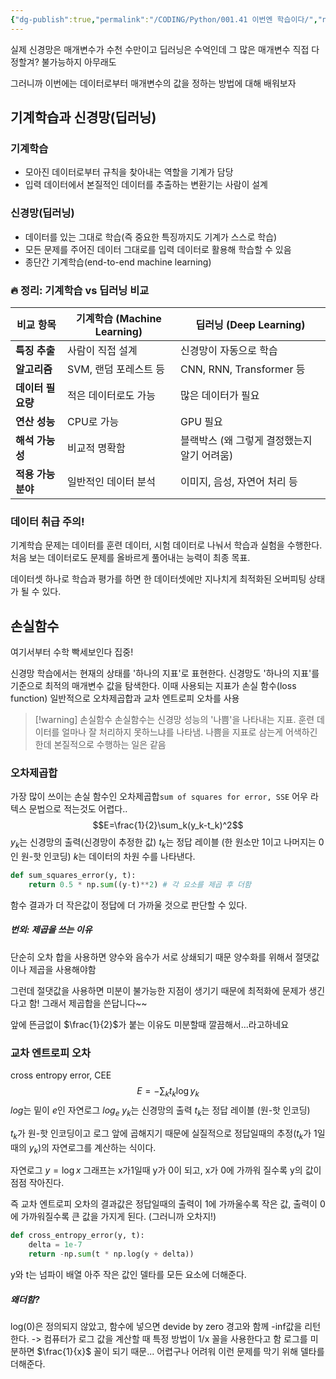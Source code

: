 ```yaml
---
{"dg-publish":true,"permalink":"/CODING/Python/001.41 이번엔 학습이다/","noteIcon":"2"}
---
```


실제 신경망은 매개변수가 수천 수만이고 딥러닝은 수억인데
그 많은 매개변수 직접 다 정할겨? 불가능하지 아무래도

그러니까 이번에는 데이터로부터 매개변수의 값을 정하는 방법에 대해 배워보자

## 기계학습과 신경망(딥러닝)
### 기계학습
- 모아진 데이터로부터 규칙을 찾아내는 역할을 기계가 담당
- 입력 데이터에서 본질적인 데이터를 추출하는 변환기는 사람이 설계

### 신경망(딥러닝)
- 데이터를 있는 그대로 학습(즉 중요한 특징까지도 기계가 스스로 학습)
- 모든 문제를 주어진 데이터 그대로를 입력 데이터로 활용해 학습할 수 있음
- 종단간 기계학습(end-to-end machine learning)
### 🔥 정리: 기계학습 vs 딥러닝 비교

| 비교 항목        | 기계학습 (Machine Learning) | 딥러닝 (Deep Learning)       |
| ------------ | ----------------------- | ------------------------- |
| **특징 추출**    | 사람이 직접 설계               | 신경망이 자동으로 학습              |
| **알고리즘**     | SVM, 랜덤 포레스트 등          | CNN, RNN, Transformer 등   |
| **데이터 필요량**  | 적은 데이터로도 가능             | 많은 데이터가 필요                |
| **연산 성능**    | CPU로 가능                 | GPU 필요                    |
| **해석 가능성**   | 비교적 명확함                 | 블랙박스 (왜 그렇게 결정했는지 알기 어려움) |
| **적용 가능 분야** | 일반적인 데이터 분석             | 이미지, 음성, 자연어 처리 등         |

### 데이터 취급 주의!
기계학습 문제는 데이터를 훈련 데이터, 시험 데이터로 나눠서 학습과 실험을 수행한다.
처음 보는 데이터로도 문제를 올바르게 풀어내는 능력이 최종 목표.

데이터셋 하나로 학습과 평가를 하면 한 데이터셋에만 지나치게 최적화된 오버피팅 상태가 될 수 있다.


## 손실함수
여기서부터 수학 빡세보인다 집중!

신경망 학습에서는 현재의 상태를 '하나의 지표'로 표현한다.
신경망도 '하나의 지표'를 기준으로 최적의 매개변수 값을 탐색한다.
이때 사용되는 지표가 손실 함수(loss function) 
일반적으로 오차제곱합과 교차 엔트로피 오차를 사용

> [!warning] 손실함수
> 손실함수는 신경망 성능의 '나쁨'을 나타내는 지표.
> 훈련 데이터를 얼마나 잘 처리하지 못하느냐를 나타냄.
> 나쁨을 지표로 삼는게 어색하긴 한데 본질적으로 수행하는 일은 같음


### 오차제곱합
가장 많이 쓰이는 손실 함수인 오차제곱합`sum of squares for error, SSE`
어우 라텍스 문법으로 적는것도 어렵다..
$$E=\frac{1}{2}\sum_k(y_k-t_k)^2$$
$y_k$는 신경망의 출력(신경망이 추정한 값)
$t_k$는 정답 레이블 (한 원소만 1이고 나머지는 0인 원-핫 인코딩)
$k$는 데이터의 차원 수를 나타낸다.

```python
def sum_squares_error(y, t):
    return 0.5 * np.sum((y-t)**2) # 각 요소를 제곱 후 더함
```

함수 결과가 더 작은값이 정답에 더 가까울 것으로 판단할 수 있다.

##### 번외: 제곱을 쓰는 이유
단순히 오차 합을 사용하면 양수와 음수가 서로 상쇄되기 때문
양수화를 위해서 절댓값이나 제곱을 사용해야함 

그런데 절댓값을 사용하면 미분이 불가능한 지점이 생기기 때문에 최적화에 문제가 생긴다고 함!
그래서 제곱합을 쓴답니다~~

앞에 뜬금없이 $\frac{1}{2}$가 붙는 이유도 미분할때 깔끔해서...라고하네요

### 교차 엔트로피 오차
cross entropy error, CEE
$$E=-\sum_kt_k\log{y_k}$$
$log$는 밑이 $e$인 자연로그 $log_e$
$y_k$는 신경망의 출력
$t_k$는 정답 레이블 (원-핫 인코딩)

$t_k$가 원-핫 인코딩이고 로그 앞에 곱해지기 때문에 실질적으로
정답일때의 추정($t_k$가 1일때의 $y_k$)의 자연로그를 계산하는 식이다.

자연로그 $y=\log{x}$ 그래프는 x가1일때 y가 0이 되고,
x가 0에 가까워 질수록 y의 값이 점점 작아진다.

즉 교차 엔트로피 오차의 결과값은 정답일때의 출력이 1에 가까울수록 작은 값,
출력이 0에 가까워질수록 큰 값을 가지게 된다. (그러니까 오차지!)

```python
def cross_entropy_error(y, t):
    delta = 1e-7
    return -np.sum(t * np.log(y + delta))
```

y와 t는 넘파이 배열
아주 작은 값인 델타를 모든 요소에 더해준다.

##### 왜더함?
log(0)은 정의되지 않았고, 함수에 넣으면  devide by zero 경고와 함께 -inf값을 리턴한다.
->
컴퓨터가 로그 값을 계산할 때 특정 방법이 1/x 꼴을 사용한다고 함
로그를 미분하면 $\frac{1}{x}$ 꼴이 되기 때문... 어렵구나 어려워
이런 문제를 막기 위해 델타를 더해준다.